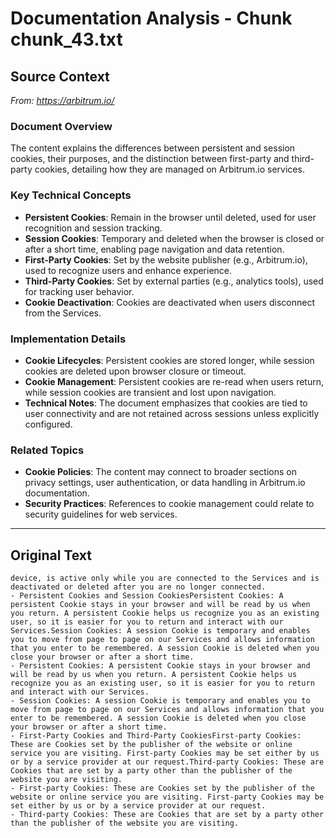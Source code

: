 # Documentation Analysis - Chunk chunk_43.txt

## Source Context
*From: https://arbitrum.io/*

### Document Overview  
The content explains the differences between persistent and session cookies, their purposes, and the distinction between first-party and third-party cookies, detailing how they are managed on Arbitrum.io services.  

### Key Technical Concepts  
- **Persistent Cookies**: Remain in the browser until deleted, used for user recognition and session tracking.  
- **Session Cookies**: Temporary and deleted when the browser is closed or after a short time, enabling page navigation and data retention.  
- **First-Party Cookies**: Set by the website publisher (e.g., Arbitrum.io), used to recognize users and enhance experience.  
- **Third-Party Cookies**: Set by external parties (e.g., analytics tools), used for tracking user behavior.  
- **Cookie Deactivation**: Cookies are deactivated when users disconnect from the Services.  

### Implementation Details  
- **Cookie Lifecycles**: Persistent cookies are stored longer, while session cookies are deleted upon browser closure or timeout.  
- **Cookie Management**: Persistent cookies are re-read when users return, while session cookies are transient and lost upon navigation.  
- **Technical Notes**: The document emphasizes that cookies are tied to user connectivity and are not retained across sessions unless explicitly configured.  

### Related Topics  
- **Cookie Policies**: The content may connect to broader sections on privacy settings, user authentication, or data handling in Arbitrum.io documentation.  
- **Security Practices**: References to cookie management could relate to security guidelines for web services.

---

## Original Text
```
device, is active only while you are connected to the Services and is deactivated or deleted after you are no longer connected.
- Persistent Cookies and Session CookiesPersistent Cookies: A persistent Cookie stays in your browser and will be read by us when you return. A persistent Cookie helps us recognize you as an existing user, so it is easier for you to return and interact with our Services.Session Cookies: A session Cookie is temporary and enables you to move from page to page on our Services and allows information that you enter to be remembered. A session Cookie is deleted when you close your browser or after a short time.
- Persistent Cookies: A persistent Cookie stays in your browser and will be read by us when you return. A persistent Cookie helps us recognize you as an existing user, so it is easier for you to return and interact with our Services.
- Session Cookies: A session Cookie is temporary and enables you to move from page to page on our Services and allows information that you enter to be remembered. A session Cookie is deleted when you close your browser or after a short time.
- First-Party Cookies and Third-Party CookiesFirst-party Cookies: These are Cookies set by the publisher of the website or online service you are visiting. First-party Cookies may be set either by us or by a service provider at our request.Third-party Cookies: These are Cookies that are set by a party other than the publisher of the website you are visiting.
- First-party Cookies: These are Cookies set by the publisher of the website or online service you are visiting. First-party Cookies may be set either by us or by a service provider at our request.
- Third-party Cookies: These are Cookies that are set by a party other than the publisher of the website you are visiting.
```